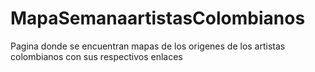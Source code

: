 # MapaSemanaartistasColombianos
Pagina donde se encuentran mapas de los origenes de los artistas colombianos con sus respectivos enlaces
